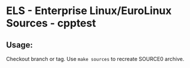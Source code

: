 # ELS - Enterprise Linux/EuroLinux Sources - cpptest
 
## Usage:
  Checkout branch or tag. Use `make sources` to recreate  SOURCE0 archive.
